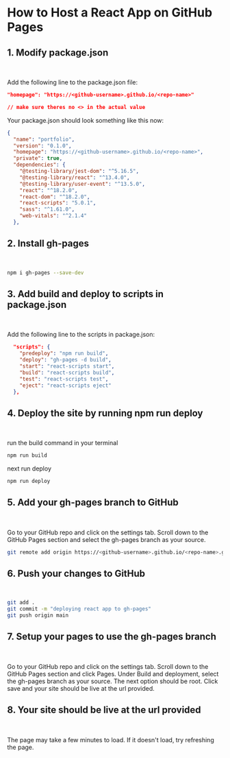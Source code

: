 # How to Host a React App on GitHub Pages

## 1. Modify package.json

<br>

Add the following line to the package.json file:

```json
"homepage": "https://<github-username>.github.io/<repo-name>"

// make sure theres no <> in the actual value
```

Your package.json should look something like this now:

```json
{
  "name": "portfolio",
  "version": "0.1.0",
  "homepage": "https://<github-username>.github.io/<repo-name>",
  "private": true,
  "dependencies": {
    "@testing-library/jest-dom": "^5.16.5",
    "@testing-library/react": "^13.4.0",
    "@testing-library/user-event": "^13.5.0",
    "react": "^18.2.0",
    "react-dom": "^18.2.0",
    "react-scripts": "5.0.1",
    "sass": "^1.61.0",
    "web-vitals": "^2.1.4"
  },
```

## 2. Install gh-pages

<br>

```bash
npm i gh-pages --save-dev
```

## 3. Add build and deploy to scripts in package.json

<br>

Add the following line to the scripts in package.json:

```json
  "scripts": {
    "predeploy": "npm run build",
    "deploy": "gh-pages -d build",
    "start": "react-scripts start",
    "build": "react-scripts build",
    "test": "react-scripts test",
    "eject": "react-scripts eject"
  },
```

## 4. Deploy the site by running npm run deploy

<br>

run the build command in your terminal

```bash
npm run build
```

next run deploy

```bash
npm run deploy
```

## 5. Add your gh-pages branch to GitHub

<br>

Go to your GitHub repo and click on the settings tab. Scroll down to the GitHub Pages section and select the gh-pages branch as your source.

```bash
git remote add origin https://<github-username>.github.io/<repo-name>.git
```

## 6. Push your changes to GitHub

<br>

```bash
git add .
git commit -m "deploying react app to gh-pages"
git push origin main
```

## 7. Setup your pages to use the gh-pages branch

<br>

Go to your GitHub repo and click on the settings tab. Scroll down to the GitHub Pages section and click Pages. Under Build and deployment, select the gh-pages branch as your source. The next option should be root. Click save and your site should be live at the url provided.

## 8. Your site should be live at the url provided

<br>

The page may take a few minutes to load. If it doesn't load, try refreshing the page.
